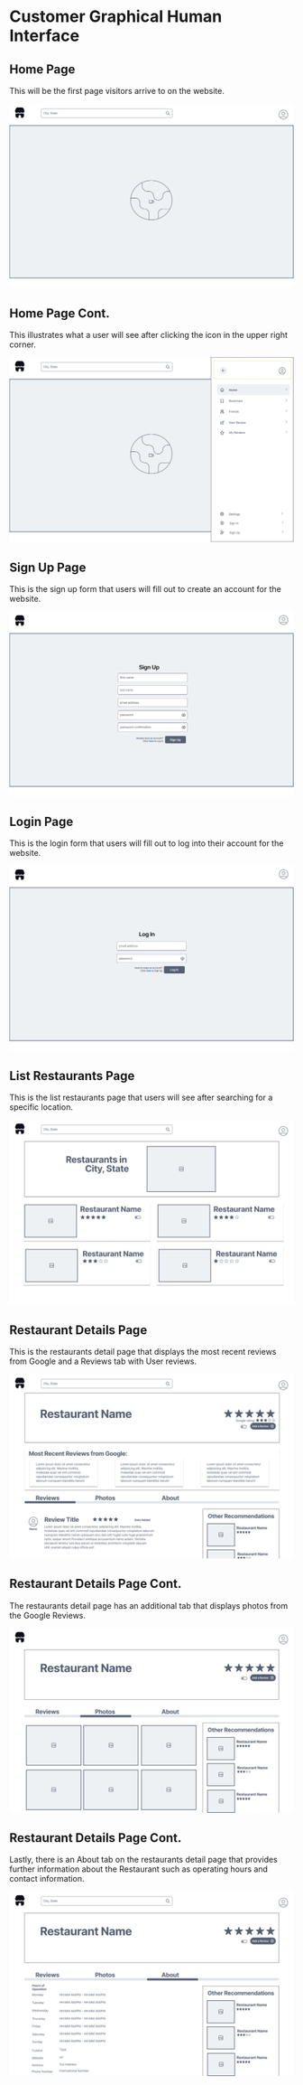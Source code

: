 # Customer Graphical Human Interface

## Home Page

This will be the first page visitors arrive to on the website.

![Home Page](wireframes/MainPage.png)

## Home Page Cont.

This illustrates what a user will see after clicking the icon in the upper right corner.

![Home Page Cont.](wireframes/MainPage2.png)

## Sign Up Page

This is the sign up form that users will fill out to create an account for the website.

![Sign Up Page](wireframes/SignUp.png)

## Login Page

This is the login form that users will fill out to log into their account for the website.

![Login Page](wireframes/LogIn.png)

## List Restaurants Page

This is the list restaurants page that users will see after searching for a specific location.

![List Restaurants Page](wireframes/Restaurants.png)

## Restaurant Details Page

This is the restaurants detail page that displays the most recent reviews from Google and a Reviews tab with User reviews.

![Restaurant Details Page](wireframes/Restaurants2.png)

## Restaurant Details Page Cont.

The restaurants detail page has an additional tab that displays photos from the Google Reviews.

![Restaurant Details Page Cont.](wireframes/Photos.png)

## Restaurant Details Page Cont.

Lastly, there is an About tab on the restaurants detail page that provides further information about the Restaurant such as operating hours and contact information.

![Restaurant Details Page Cont.](wireframes/About.png)
